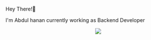 Hey There!👋 

I'm Abdul hanan currently working as Backend Developer

<p align="center">
  <a href="https://skillicons.dev">
    <img src="https://skillicons.dev/icons?i=git,laravel,nodejs,mongodb,postgresql" />
  </a>
</p

<!---
abdulhanananwari/abdulhanananwari is a ✨ special ✨ repository because its `README.md` (this file) appears on your GitHub profile.
You can click the Preview link to take a look at your changes.
--->
